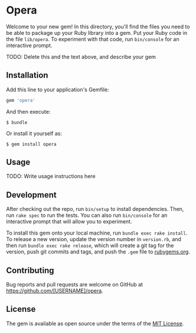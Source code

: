 # Opera

Welcome to your new gem! In this directory, you'll find the files you need to be able to package up your Ruby library into a gem. Put your Ruby code in the file `lib/opera`. To experiment with that code, run `bin/console` for an interactive prompt.

TODO: Delete this and the text above, and describe your gem

## Installation

Add this line to your application's Gemfile:

```ruby
gem 'opera'
```

And then execute:

    $ bundle

Or install it yourself as:

    $ gem install opera

## Usage

TODO: Write usage instructions here

## Development

After checking out the repo, run `bin/setup` to install dependencies. Then, run `rake spec` to run the tests. You can also run `bin/console` for an interactive prompt that will allow you to experiment.

To install this gem onto your local machine, run `bundle exec rake install`. To release a new version, update the version number in `version.rb`, and then run `bundle exec rake release`, which will create a git tag for the version, push git commits and tags, and push the `.gem` file to [rubygems.org](https://rubygems.org).

## Contributing

Bug reports and pull requests are welcome on GitHub at https://github.com/[USERNAME]/opera.

## License

The gem is available as open source under the terms of the [MIT License](http://opensource.org/licenses/MIT).
